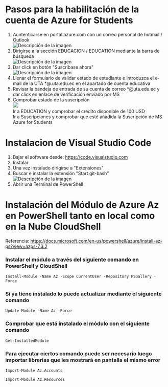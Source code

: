# Pasos para la habilitación de la cuenta de Azure for Students

1. Auntenticarse en portal.azure.com con un correo personal de hotmail / Outlook    
![Descripción de la imagen](/Imgs/Autenticacion.png)
2. Dirigirse a la sección EDUCACION / EDUCATION mediante la barra de búsqueda    
![Descripción de la imagen](/Imgs/Educa&Subs.png)
3. Dar click en botón "Suscríbase ahora"    
![Descripción de la imagen](/images/SusAZStudents.png)
4. Llenar el formulario de validar estado de estudiante e introduzca el e-mail de la UTA *@.uta.edu.ec en el apartado de cuenta educativa
5. Revisar la bandeja de entrada de su cuenta de correo *@uta.edu.ec y dar click en enlace de verificación enviado por MS
6. Comprobar estado de la suscripción        
    <image src="/Imgs/Educa&Subs.png">     
    Ir a EDUCATION y comprobar el crédito disponible de 100 USD    
    Ir a Suscripciones y comprobar que esté añadida la Suscripción de MS Azure for Students

# Instalacion de Visual Studio Code
1. Bajar el software desde: <https://code.visualstudio.com>
2. Instalar 
3. Una vez instalado dirigirse a "Extensiones"
3. Buscar e instalar la extensión "Start git-bash"    
![Descripción de la imagen](/Imgs/Git-bash.png)
4. Abrir una Terminal de PowerShell 

# Instalación del Módulo de Azure Az en PowerShell tanto en local como en la Nube CloudShell
Referencia: <https://docs.microsoft.com/en-us/powershell/azure/install-az-ps?view=azps-7.3.2>
### Instalar el módulo a través del siguiente comando en PowerShell y CloudShell
```
Install-Module -Name Az -Scope CurrentUser -Repository PSGallery -Force
```
### Si ya tiene instalado lo puede actualizar mediante el siguiente comando
```
Update-Module -Name Az -Force
```
### Comprobar que está instalado el módulo con el siguiente comando
```
Get-InstalledModule
```
### Para ejecutar ciertos comando puede ser necesario luego importar librerias que les mostrará en pantalla el mismo error
```
Import-Module Az.Accounts
```
```
Import-Module Az.Resources
```